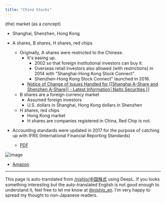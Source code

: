 ```yaml
---
title: "China Stocks"
---
```


(the) market (as a concept)
- Shanghai, Shenzhen, Hong Kong
- A shares, B shares, H shares, red chips
    - Originally, A shares were restricted to the Chinese.
        - It's easing up.
            - 2002 so that foreign institutional investors can buy it.
            - Overseas retail investors also allowed (with restrictions) in 2014 with "Shanghai-Hong Kong Stock Connect".
            - Shenzhen-Hong Kong Stock Connect" launched in 2016.
        - [Notice of Change of Issues Handled for [[Shanghai A-Share and Shenzhen A-Share]] - Latest Information│Naito Securities []](https://www.naito-sec.co.jp/info/190617/stock_addition.html)
    - B shares are a foreign currency market
        - Assumed foreign investors
        - U.S. dollars in Shanghai, Hong Kong dollars in Shenzhen
    - H shares, red chips
        - Hong Kong market
        - H shares are companies registered in China, Red Chip is not.

- Accounting standards were updated in 2017 for the purpose of catching up with IFRS (International Financial Reporting Standards)
    - [PDF](https://www2.deloitte.com/content/dam/Deloitte/jp/Documents/international%20business%20support/gbs/jp-gbs-tcn180-kaikeijyouhou.pdf)

![image](https://gyazo.com/0c83428fb297ded79c443c95c4e9d89c/thumb/1000)
- [Amazon](https://amzn.to/2ZEPFAy)

---
This page is auto-translated from [/nishio/中国株式](https://scrapbox.io/nishio/中国株式) using DeepL. If you looks something interesting but the auto-translated English is not good enough to understand it, feel free to let me know at [@nishio_en](https://twitter.com/nishio_en). I'm very happy to spread my thought to non-Japanese readers.